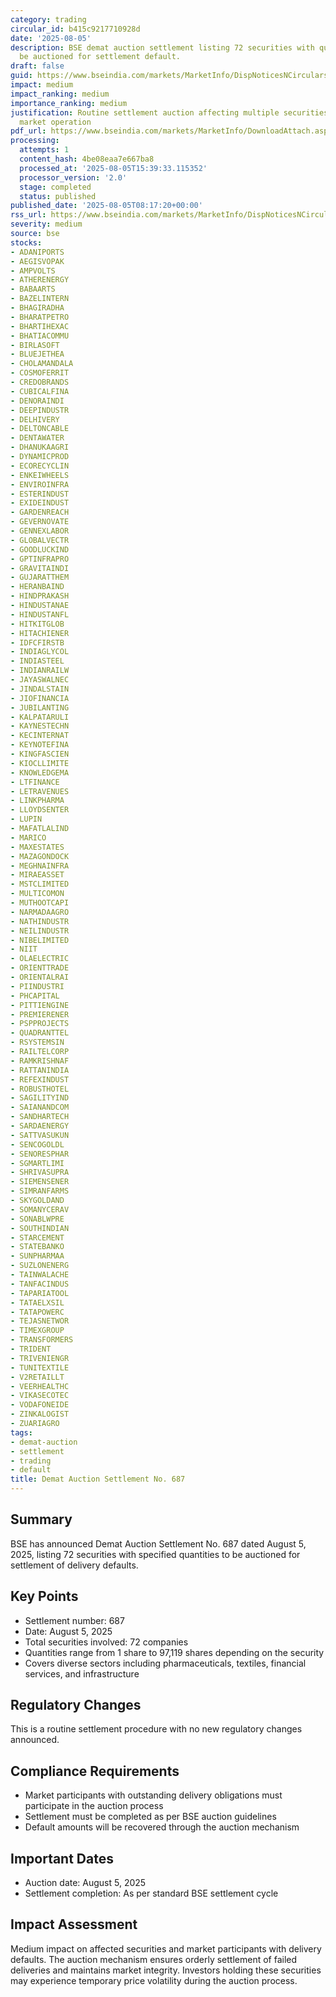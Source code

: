 ```yaml
---
category: trading
circular_id: b415c9217710928d
date: '2025-08-05'
description: BSE demat auction settlement listing 72 securities with quantities to
  be auctioned for settlement default.
draft: false
guid: https://www.bseindia.com/markets/MarketInfo/DispNoticesNCirculars.aspx?Noticeid={C81F0408-35E4-48B9-9C14-413CCEE44E5B}&noticeno=20250805-8&dt=08/05/2025&icount=8&totcount=60&flag=0
impact: medium
impact_ranking: medium
importance_ranking: medium
justification: Routine settlement auction affecting multiple securities but standard
  market operation
pdf_url: https://www.bseindia.com/markets/MarketInfo/DownloadAttach.aspx?id=20250805-8&attachedId=20c45e2e-64b4-4ec4-aced-9b7aae80831d
processing:
  attempts: 1
  content_hash: 4be08eaa7e667ba8
  processed_at: '2025-08-05T15:39:33.115352'
  processor_version: '2.0'
  stage: completed
  status: published
published_date: '2025-08-05T08:17:20+00:00'
rss_url: https://www.bseindia.com/markets/MarketInfo/DispNoticesNCirculars.aspx?Noticeid={C81F0408-35E4-48B9-9C14-413CCEE44E5B}&noticeno=20250805-8&dt=08/05/2025&icount=8&totcount=60&flag=0
severity: medium
source: bse
stocks:
- ADANIPORTS
- AEGISVOPAK
- AMPVOLTS
- ATHERENERGY
- BABAARTS
- BAZELINTERN
- BHAGIRADHA
- BHARATPETRO
- BHARTIHEXAC
- BHATIACOMMU
- BIRLASOFT
- BLUEJETHEA
- CHOLAMANDALA
- COSMOFERRIT
- CREDOBRANDS
- CUBICALFINA
- DENORAINDI
- DEEPINDUSTR
- DELHIVERY
- DELTONCABLE
- DENTAWATER
- DHANUKAAGRI
- DYNAMICPROD
- ECORECYCLIN
- ENKEIWHEELS
- ENVIROINFRA
- ESTERINDUST
- EXIDEINDUST
- GARDENREACH
- GEVERNOVATE
- GENNEXLABOR
- GLOBALVECTR
- GOODLUCKIND
- GPTINFRAPRO
- GRAVITAINDI
- GUJARATTHEM
- HERANBAIND
- HINDPRAKASH
- HINDUSTANAE
- HINDUSTANFL
- HITKITGLOB
- HITACHIENER
- IDFCFIRSTB
- INDIAGLYCOL
- INDIASTEEL
- INDIANRAILW
- JAYASWALNEC
- JINDALSTAIN
- JIOFINANCIA
- JUBILANTING
- KALPATARULI
- KAYNESTECHN
- KECINTERNAT
- KEYNOTEFINA
- KINGFASCIEN
- KIOCLLIMITE
- KNOWLEDGEMA
- LTFINANCE
- LETRAVENUES
- LINKPHARMA
- LLOYDSENTER
- LUPIN
- MAFATLALIND
- MARICO
- MAXESTATES
- MAZAGONDOCK
- MEGHNAINFRA
- MIRAEASSET
- MSTCLIMITED
- MULTICOMON
- MUTHOOTCAPI
- NARMADAAGRO
- NATHINDUSTR
- NEILINDUSTR
- NIBELIMITED
- NIIT
- OLAELECTRIC
- ORIENTTRADE
- ORIENTALRAI
- PIINDUSTRI
- PHCAPITAL
- PITTIENGINE
- PREMIERENER
- PSPPROJECTS
- QUADRANTTEL
- RSYSTEMSIN
- RAILTELCORP
- RAMKRISHNAF
- RATTANINDIA
- REFEXINDUST
- ROBUSTHOTEL
- SAGILITYIND
- SAIANANDCOM
- SANDHARTECH
- SARDAENERGY
- SATTVASUKUN
- SENCOGOLDL
- SENORESPHAR
- SGMARTLIMI
- SHRIVASUPRA
- SIEMENSENER
- SIMRANFARMS
- SKYGOLDAND
- SOMANYCERAV
- SONABLWPRE
- SOUTHINDIAN
- STARCEMENT
- STATEBANKO
- SUNPHARMAA
- SUZLONENERG
- TAINWALACHE
- TANFACINDUS
- TAPARIATOOL
- TATAELXSIL
- TATAPOWERC
- TEJASNETWOR
- TIMEXGROUP
- TRANSFORMERS
- TRIDENT
- TRIVENIENGR
- TUNITEXTILE
- V2RETAILLT
- VEERHEALTHC
- VIKASECOTEC
- VODAFONEIDE
- ZINKALOGIST
- ZUARIAGRO
tags:
- demat-auction
- settlement
- trading
- default
title: Demat Auction Settlement No. 687
---
```


## Summary

BSE has announced Demat Auction Settlement No. 687 dated August 5, 2025, listing 72 securities with specified quantities to be auctioned for settlement of delivery defaults.

## Key Points

- Settlement number: 687
- Date: August 5, 2025
- Total securities involved: 72 companies
- Quantities range from 1 share to 97,119 shares depending on the security
- Covers diverse sectors including pharmaceuticals, textiles, financial services, and infrastructure

## Regulatory Changes

This is a routine settlement procedure with no new regulatory changes announced.

## Compliance Requirements

- Market participants with outstanding delivery obligations must participate in the auction process
- Settlement must be completed as per BSE auction guidelines
- Default amounts will be recovered through the auction mechanism

## Important Dates

- Auction date: August 5, 2025
- Settlement completion: As per standard BSE settlement cycle

## Impact Assessment

Medium impact on affected securities and market participants with delivery defaults. The auction mechanism ensures orderly settlement of failed deliveries and maintains market integrity. Investors holding these securities may experience temporary price volatility during the auction process.